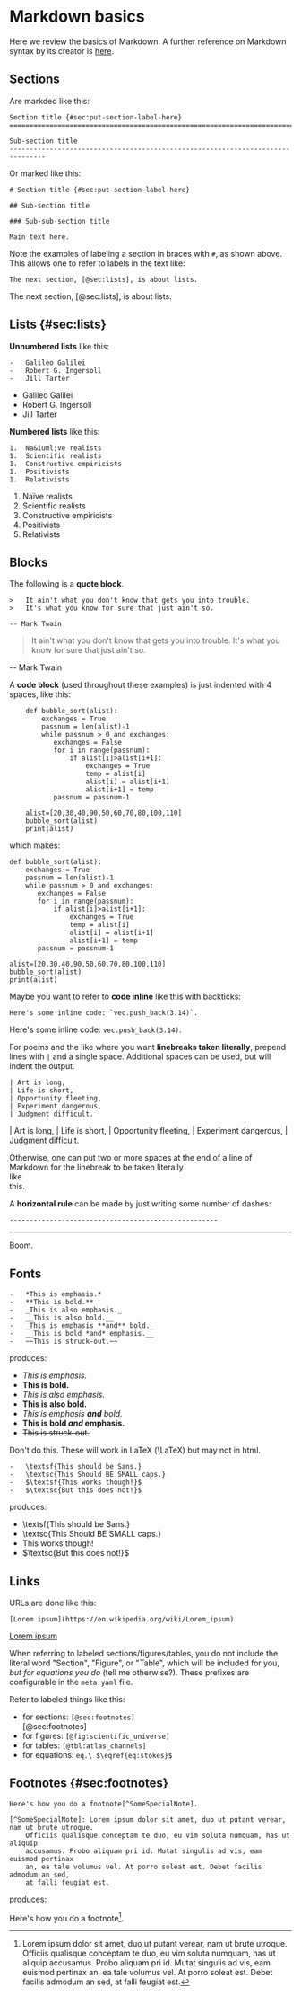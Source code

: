 Markdown basics
===============================================================================

Here we review the basics of Markdown.
A further reference on Markdown syntax by its creator is
[here](http://daringfireball.net/projects/markdown/syntax).

<!-- PAGETOC -->

Sections
-------------------------------------------------------------------------------

Are markded like this:

    Section title {#sec:put-section-label-here}
    ===============================================================================

    Sub-section title
    -------------------------------------------------------------------------------


Or marked like this:

    # Section title {#sec:put-section-label-here}

    ## Sub-section title
 
    ### Sub-sub-section title

    Main text here.

Note the examples of labeling a section in braces with `#`, as shown above.
This allows one to refer to labels in the text like:

    The next section, [@sec:lists], is about lists.

The next section, [@sec:lists], is about lists.


Lists {#sec:lists}
-------------------------------------------------------------------------------

**Unnumbered lists** like this:

    -   Galileo Galilei
    -   Robert G. Ingersoll
    -   Jill Tarter

-   Galileo Galilei
-   Robert G. Ingersoll
-   Jill Tarter

**Numbered lists** like this:

    1.  Na&iuml;ve realists
    1.  Scientific realists
    1.  Constructive empiricists
    1.  Positivists
    1.  Relativists

1.  Na&iuml;ve realists
1.  Scientific realists
1.  Constructive empiricists
1.  Positivists
1.  Relativists


Blocks
-------------------------------------------------------------------------------

The following is a **quote block**. 

    >   It ain't what you don't know that gets you into trouble.
    >   It's what you know for sure that just ain't so.  

    -- Mark Twain

>   It ain't what you don't know that gets you into trouble.
>   It's what you know for sure that just ain't so.  

-- Mark Twain

A **code block** (used throughout these examples) is just indented with 4 spaces, like this:

        def bubble_sort(alist):
            exchanges = True
            passnum = len(alist)-1
            while passnum > 0 and exchanges:
               exchanges = False
               for i in range(passnum):
                   if alist[i]>alist[i+1]:
                       exchanges = True
                       temp = alist[i]
                       alist[i] = alist[i+1]
                       alist[i+1] = temp
               passnum = passnum-1
    
        alist=[20,30,40,90,50,60,70,80,100,110]
        bubble_sort(alist)
        print(alist)

which makes:

    def bubble_sort(alist):
        exchanges = True
        passnum = len(alist)-1
        while passnum > 0 and exchanges:
           exchanges = False
           for i in range(passnum):
               if alist[i]>alist[i+1]:
                   exchanges = True
                   temp = alist[i]
                   alist[i] = alist[i+1]
                   alist[i+1] = temp
           passnum = passnum-1
    
    alist=[20,30,40,90,50,60,70,80,100,110]
    bubble_sort(alist)
    print(alist)

Maybe you want to refer to **code inline** like this with backticks:

    Here's some inline code: `vec.push_back(3.14)`.

Here's some inline code: `vec.push_back(3.14)`.

For poems and the like where you want **linebreaks taken literally**,
prepend lines with `|` and a single space.  Additional spaces
can be used, but will indent the output.

    | Art is long,
    | Life is short,
    | Opportunity fleeting,
    | Experiment dangerous,
    | Judgment difficult.

| Art is long,
| Life is short,
| Opportunity fleeting,
| Experiment dangerous,
| Judgment difficult.

Otherwise, one can put two or more spaces at the end of a line of Markdown
for the linebreak to be taken literally  
like  
this.

A **horizontal rule** can be made by just writing some number of dashes:

    ----------------------------------------------------

----------------------------------------------------

Boom.


Fonts
-------------------------------------------------------------------------------

    -   *This is emphasis.*
    -   **This is bold.**
    -   _This is also emphasis._
    -   __This is also bold.__
    -   _This is emphasis **and** bold._
    -   __This is bold *and* emphasis.__
    -   ~~This is struck-out.~~

produces:

-   *This is emphasis.*
-   **This is bold.**
-   _This is also emphasis._
-   __This is also bold.__
-   _This is emphasis **and** bold._
-   __This is bold *and* emphasis.__
-   ~~This is struck-out.~~

Don't do this. These will work in LaTeX (\LaTeX) but may not in html.

    -   \textsf{This should be Sans.}
    -   \textsc{This Should BE SMALL caps.}
    -   $\textsf{This works though!}$
    -   $\textsc{But this does not!}$

produces:

-   \textsf{This should be Sans.}
-   \textsc{This Should BE SMALL caps.}
-   $\textsf{This works though!}$
-   $\textsc{But this does not!}$


Links
-------------------------------------------------------------------------------

URLs are done like this:

    [Lorem ipsum](https://en.wikipedia.org/wiki/Lorem_ipsum)

[Lorem ipsum](https://en.wikipedia.org/wiki/Lorem_ipsum)

When referring to labeled sections/figures/tables,
you do not include the literal word "Section", "Figure", or "Table",
which will be included for you, *but for equations you do* (tell me otherwise?).
These prefixes are configurable in the `meta.yaml` file.

Refer to labeled things like this:

-   for sections: `[@sec:footnotes]`    
    [@sec:footnotes]
-   for figures: `[@fig:scientific_universe]`    
-   for tables: `[@tbl:atlas_channels]`    
-   for equations: `eq.\ $\eqref{eq:stokes}$`    


Footnotes {#sec:footnotes}
-------------------------------------------------------------------------------

    Here's how you do a footnote[^SomeSpecialNote].

    [^SomeSpecialNote]: Lorem ipsum dolor sit amet, duo ut putant verear, nam ut brute utroque.
        Officiis qualisque conceptam te duo, eu vim soluta numquam, has ut aliquip
        accusamus. Probo aliquam pri id. Mutat singulis ad vis, eam euismod pertinax
        an, ea tale volumus vel. At porro soleat est. Debet facilis admodum an sed,
        at falli feugiat est.

produces:

Here's how you do a footnote[^SomeSpecialNote].

[^SomeSpecialNote]: Lorem ipsum dolor sit amet, duo ut putant verear, nam ut brute utroque.
    Officiis qualisque conceptam te duo, eu vim soluta numquam, has ut aliquip
    accusamus. Probo aliquam pri id. Mutat singulis ad vis, eam euismod pertinax
    an, ea tale volumus vel. At porro soleat est. Debet facilis admodum an sed,
    at falli feugiat est.

